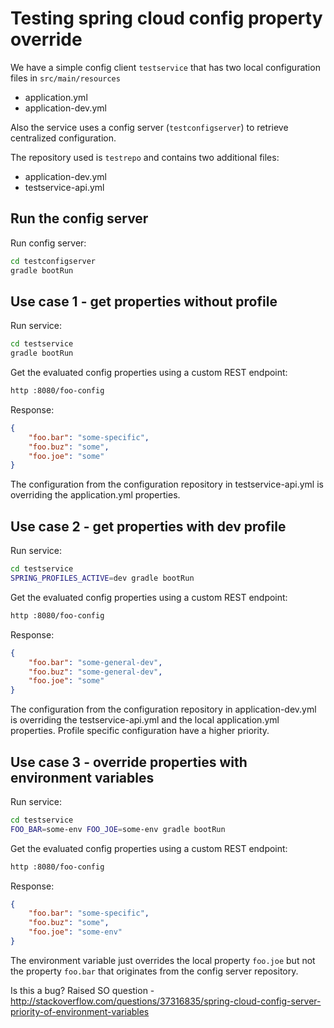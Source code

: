 # Testing spring cloud config property override

We have a simple config client `testservice` that has two local configuration files in `src/main/resources`

- application.yml
- application-dev.yml

Also the service uses a config server (`testconfigserver`) to retrieve centralized configuration.

The repository used is `testrepo` and contains two additional files:

- application-dev.yml
- testservice-api.yml

## Run the config server

Run config server:
```bash
cd testconfigserver
gradle bootRun
```

## Use case 1  - get properties without profile

Run service:
```bash
cd testservice
gradle bootRun
```

Get the evaluated config properties using a custom REST endpoint:

```bash
http :8080/foo-config
```

Response:
```json
{
    "foo.bar": "some-specific",
    "foo.buz": "some",
    "foo.joe": "some"
}
```

The configuration from the configuration repository in testservice-api.yml is overriding the application.yml properties.

## Use case 2  - get properties with dev profile

Run service:
```bash
cd testservice
SPRING_PROFILES_ACTIVE=dev gradle bootRun
```

Get the evaluated config properties using a custom REST endpoint:

```bash
http :8080/foo-config
```

Response:
```json
{
    "foo.bar": "some-general-dev",
    "foo.buz": "some-general-dev",
    "foo.joe": "some"
}
```

The configuration from the configuration repository in application-dev.yml is overriding the testservice-api.yml and the local application.yml properties. Profile specific configuration have a higher priority.

## Use case 3  - override properties with environment variables

Run service:
```bash
cd testservice
FOO_BAR=some-env FOO_JOE=some-env gradle bootRun
```

Get the evaluated config properties using a custom REST endpoint:

```bash
http :8080/foo-config
```

Response:
```json
{
    "foo.bar": "some-specific",
    "foo.buz": "some",
    "foo.joe": "some-env"
}
```

The environment variable just overrides the local property `foo.joe` but not the property `foo.bar` that originates from the config server repository.

Is this a bug? Raised SO question - http://stackoverflow.com/questions/37316835/spring-cloud-config-server-priority-of-environment-variables
